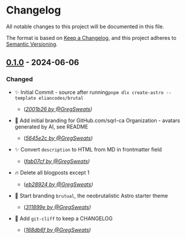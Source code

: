 # Changelog

All notable changes to this project will be documented in this file.

The format is based on [Keep a Changelog](https://keepachangelog.com/en/1.0.0/),
and this project adheres to [Semantic Versioning](https://semver.org/spec/v2.0.0.html).

## [0.1.0] - 2024-06-06

### Changed

- ✨ Initial Commit - source after running`pnpm dlx create-astro --template eliancodes/brutal`
  - (_[2001b26 by @GregSweats](https://github.com/sqrl-ca/sqrl.ca-web24/commit/2001b26c6cfbf1f07a1edeeb2a154d5df02df909))_



- 🍱 Add initial branding for GitHub.com/sqrl-ca Organization - avatars generated by AI, see README
  - (_[5645e2c by @GregSweats](https://github.com/sqrl-ca/sqrl.ca-web24/commit/5645e2c56771ad2df8b287ae1d50f7acfafd768c))_



- ✨ Convert `description` to HTML from MD in frontmatter field
  - (_[fab07cf by @GregSweats](https://github.com/sqrl-ca/sqrl.ca-web24/commit/fab07cff60bef7f79a300fbb09504cee56984236))_



- 🔥 Delete all blogposts except 1
  - (_[eb28924 by @GregSweats](https://github.com/sqrl-ca/sqrl.ca-web24/commit/eb28924cf8cff586c147e2a3bdbe0717f43ec233))_



- 💄 Start branding `brutual`, the neobrutalistic Astro starter theme
  - (_[311899e by @GregSweats](https://github.com/sqrl-ca/sqrl.ca-web24/commit/311899e678b2a21b0b24d8284ef34dd1c1da6843))_



- 🔨 Add `git-cliff` to keep a CHANGELOG
  - (_[168db6f by @GregSweats](https://github.com/sqrl-ca/sqrl.ca-web24/commit/168db6f23bff5b305681d2fd28fe882a50a45fd2))_




[0.1.0]: https://github.com/sqrl-ca/sqrl.ca-web24/compare/v0.0.1..v0.1.0

<!-- generated by git-cliff -->
